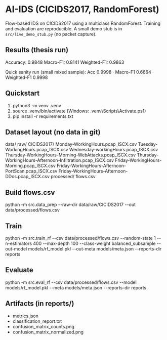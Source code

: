 # AI-IDS (CICIDS2017, RandomForest)

Flow-based IDS on CICIDS2017 using a multiclass RandomForest.
Training and evaluation are reproducible. A small demo stub is in `src/live_demo_stub.py` (no packet capture).

## Results (thesis run)
Accuracy: 0.9848
Macro-F1: 0.8141
Weighted-F1: 0.9863

Quick sanity run (small mixed sample):
Acc 0.9998 · Macro-F1 0.6664 · Weighted-F1 0.9998

## Quickstart
1) python3 -m venv .venv
2) source .venv/bin/activate    (Windows: .venv\Scripts\Activate.ps1)
3) pip install -r requirements.txt

## Dataset layout (no data in git)
data/
  raw/
    CICIDS2017/
      Monday-WorkingHours.pcap_ISCX.csv
      Tuesday-WorkingHours.pcap_ISCX.csv
      Wednesday-workingHours.pcap_ISCX.csv
      Thursday-WorkingHours-Morning-WebAttacks.pcap_ISCX.csv
      Thursday-WorkingHours-Afternoon-Infiltration.pcap_ISCX.csv
      Friday-WorkingHours-Morning.pcap_ISCX.csv
      Friday-WorkingHours-Afternoon-PortScan.pcap_ISCX.csv
      Friday-WorkingHours-Afternoon-DDos.pcap_ISCX.csv
  processed/
    flows.csv

## Build flows.csv
python -m src.data_prep --raw-dir data/raw/CICIDS2017 --out data/processed/flows.csv

## Train
python -m src.train_rf --csv data/processed/flows.csv --random-state 1 --n-estimators 400 --max-depth 100 --class-weight balanced_subsample --out-model models/rf_model.pkl --out-meta models/meta.json --reports-dir reports

## Evaluate
python -m src.eval_rf --csv data/processed/flows.csv --model models/rf_model.pkl --meta models/meta.json --reports-dir reports

## Artifacts (in reports/)
- metrics.json
- classification_report.txt
- confusion_matrix_counts.png
- confusion_matrix_normalized.png


